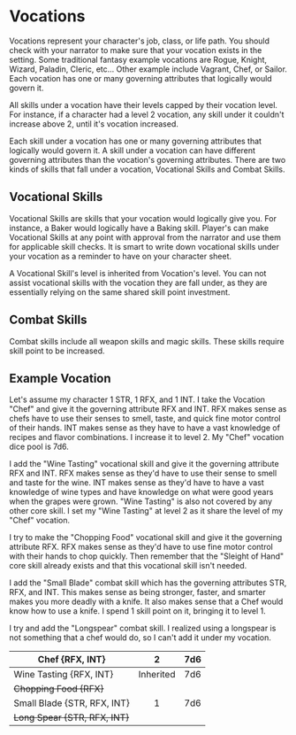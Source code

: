 # Vocations

Vocations represent your character's job, class, or life path. You should check with your narrator to make sure that your vocation exists in the setting. Some traditional fantasy example vocations are Rogue, Knight, Wizard, Paladin, Cleric, etc... Other example include Vagrant, Chef, or Sailor. Each vocation has one or many governing attributes that logically would govern it.

All skills under a vocation have their levels capped by their vocation level. For instance, if a character had a level 2 vocation, any skill under it couldn't increase above 2, until it's vocation increased.

Each skill under a vocation has one or many governing attributes that logically would govern it. A skill under a vocation can have different governing attributes than the vocation's governing attributes. There are two kinds of skills that fall under a vocation, Vocational Skills and Combat Skills.

## Vocational Skills

Vocational Skills are skills that your vocation would logically give you. For instance, a Baker would logically have a Baking skill. Player's can make Vocational Skills at any point with approval from the narrator and use them for applicable skill checks. It is smart to write down vocational skills under your vocation as a reminder to have on your character sheet.

A Vocational Skill's level is inherited from Vocation's level. You can not assist vocational skills with the vocation they are fall under, as they are essentially relying on the same shared skill point investment.

## Combat Skills

Combat skills include all weapon skills and magic skills. These skills require skill point to be increased.

## Example Vocation

Let's assume my character 1 STR, 1 RFX, and 1 INT. I take the Vocation "Chef" and give it the governing attribute RFX and INT. RFX makes sense as chefs have to use their senses to smell, taste, and quick fine motor control of their hands. INT makes sense as they have to have a vast knowledge of recipes and flavor combinations. I increase it to level 2. My "Chef" vocation dice pool is 7d6.

I add the "Wine Tasting" vocational skill and give it the governing attribute RFX and INT. RFX makes sense as they'd have to use their sense to smell and taste for the wine. INT makes sense as they'd have to have a vast knowledge of wine types and have knowledge on what were good years when the grapes were grown. "Wine Tasting" is also not covered by any other core skill. I set my "Wine Tasting" at level 2 as it share the level of my "Chef" vocation.

I try to make the "Chopping Food" vocational skill and give it the governing attribute RFX. RFX makes sense as they'd have to use fine motor control with their hands to chop quickly. Then remember that the "Sleight of Hand" core skill already exists and that this vocational skill isn't needed.

I add the "Small Blade" combat skill which has the governing attributes STR, RFX, and INT. This makes sense as being stronger, faster, and smarter makes you more deadly with a knife. It also makes sense that a Chef would know how to use a knife. I spend 1 skill point on it, bringing it to level 1.

I try and add the "Longspear" combat skill. I realized using a longspear is not something that a chef would do, so I can't add it under my vocation.

| Chef {RFX, INT}                |     2     | 7d6 |
| ------------------------------- | :-------: | :-: |
| Wine Tasting {RFX, INT}         | Inherited | 7d6 |
| ~~Chopping Food {RFX}~~        |          |    |
| Small Blade {STR, RFX, INT}     |     1     | 7d6 |
| ~~Long Spear {STR, RFX, INT}~~ |          |    |
